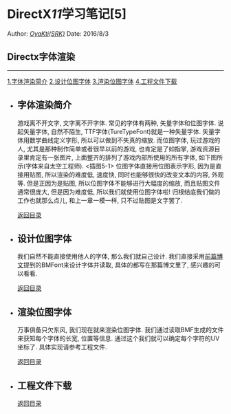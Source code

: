 # DirectX*11*学习笔记[5]
Author: [*OyaKti(SRK)*](http://blog.qvq.moe/ "OyaKti的弱鸡心得")
Date: 2016/8/3
## Directx字体渲染
------
<!--more-->
<span id="home"></span>
[1.字体渲染简介](#1)
[2.设计位图字体](#2)
[3.渲染位图字体](#3)
[4.工程文件下载](#4)

* ## <span id="1">字体渲染简介</span>

    游戏离不开文字, 文字离不开字体. 常见的字体有两种, 矢量字体和位图字体.
    说起矢量字体, 自然不陌生, TTF字体(TureTypeFont)就是一种矢量字体. 矢量字体用数学曲线定义字形, 所以可以做到不失真的缩放.
    而位图字体, 玩过游戏的人, 尤其是那种制作简单或者很早以前的游戏, 也肯定是了如指掌, 游戏资源目录里肯定有一张图片, 上面整齐的排列了游戏内部所使用的所有字体, 如下图所示(字体来自太空工程师).
    <插图5-1>
    位图字体直接用位图表示字形, 因为是直接用贴图, 所以渲染的难度低, 速度快, 同时也能够很快的改变文本的内容, 外观等. 但是正因为是贴图, 所以位图字体不能够进行大幅度的缩放, 而且贴图文件通常很庞大, 但是因为难度低, 所以我们就使用位图字体啦!
    归根结底我们做的工作也就那么点儿, 和上一章一模一样, 只不过贴图是文字罢了.

    [返回目录](#home)

* ## <span id="2">设计位图字体</span>

    我们自然不能直接使用他人的字体, 那么我们就自己设计.
    我们直接采用[前篇博文](http://blog.qvq.moe/archives/117.html)提到的BMFont来设计字体并读取, 具体的都写在那篇博文里了, 感兴趣的可以看看.
    
    [返回目录](#home)
    
* ## <span id="3">渲染位图字体</span>
    
    万事俱备只欠东风, 我们现在就来渲染位图字体.
    我们通过读取BMF生成的文件来获知每个字体的长宽, 位置等信息. 通过这个我们就可以确定每个字符的UV坐标了.
    具体实现请参考工程文件.

    [返回目录](#home)
    
* ## <span id="4">工程文件下载</span>

    [返回目录](#home)